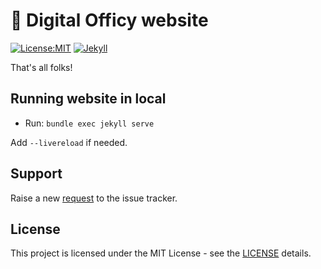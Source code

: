 # 🏢 Digital Officy website

[![License:MIT](https://img.shields.io/github/license/digitalofficy/digitalofficy.github.io.svg?style=flat-square)](./LICENSE)
[![Jekyll](https://img.shields.io/badge/jekyll-%3E%3D%203.9-blue.svg)](https://jekyllrb.com/)

That's all folks!

## Running website in local

- Run: `bundle exec jekyll serve`

Add `--livereload` if needed.

## Support

Raise a new [request](https://github.com/DigitalOfficy/website/issues) to the issue tracker.

## License

This project is licensed under the MIT License - see the [LICENSE](./LICENSE) details.
